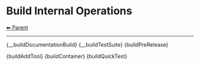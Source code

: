 # Build Internal Operations

<!-- TEMPLATE header 2 -->
[⬅ Parent ](../index.md)
<hr />

{__buildDocumentationBuild}
{__buildTestSuite}
{buildPreRelease}

{buildAddTool}
{buildContainer}
{buildQuickTest}
